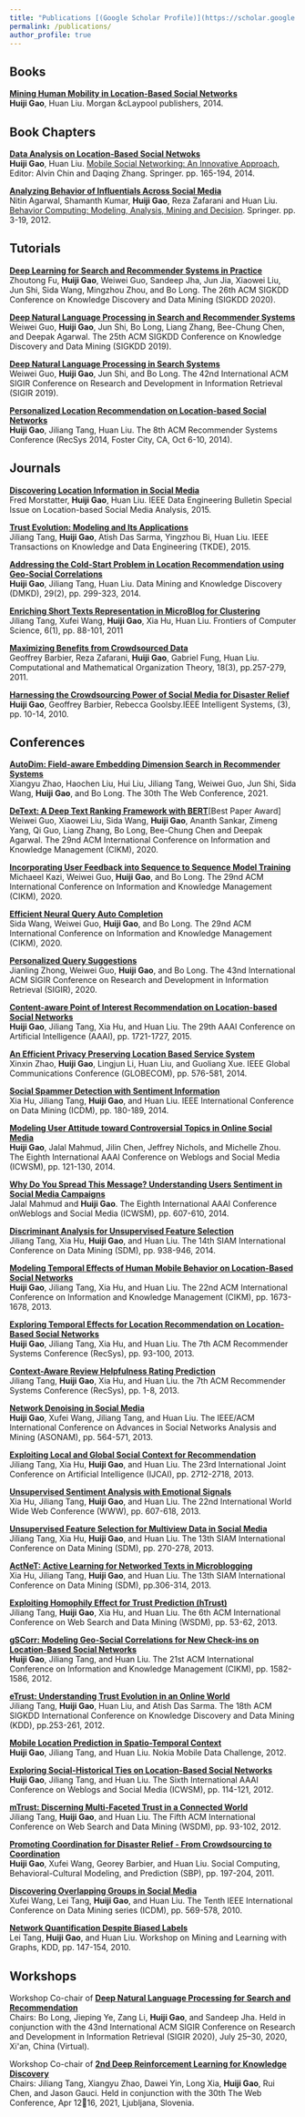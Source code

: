 ```yaml
---
title: "Publications [(Google Scholar Profile)](https://scholar.google.com/citations?hl=en&user=e4SLWj8AAAAJ)"
permalink: /publications/
author_profile: true
---
```


## Books

<b>[Mining Human Mobility in Location-Based Social Networks](http://nini2yoyo.github.io/huiji-gao/files/book.pdf)</b><br>
<b>Huiji Gao</b>, Huan Liu. Morgan &cLaypool publishers, 2014.

## Book Chapters

<b>[Data Analysis on Location-Based Social Netwoks](http://nini2yoyo.github.io/huiji-gao/files/LBSN_chapter.pdf)</b><br>
<b>Huiji Gao</b>, Huan Liu. [Mobile Social Networking: An Innovative Approach](https://www.springer.com/gp/book/9781461485780), Editor: Alvin Chin and Daqing Zhang. Springer. pp. 165-194, 2014.

<b>[Analyzing Behavior of Influentials Across Social Media](http://nini2yoyo.github.io/huiji-gao/files/AgarwalKumarGaoZafaraniLiu-ChapterForBehaviorComputingBook.pdf)</b><br>
Nitin Agarwal, Shamanth Kumar, <b>Huiji Gao</b>, Reza Zafarani and Huan Liu. [Behavior Computing: Modeling, Analysis, Mining
and Decision](https://www.amazon.com/Behavior-Computing-Modeling-Analysis-Decision/dp/1447129687/ref=sr_1_1?ie=UTF8&qid=1345584429&sr=8-1&keywords=Analyzing+Behavior+of+Influentials+Across+Social+Media). Springer. pp. 3-19, 2012.

## Tutorials
<b>[Deep Learning for Search and Recommender Systems in Practice](https://sites.google.com/view/kdd20tutorial-deepsnr)</b><br>
Zhoutong Fu, <b>Huiji Gao</b>, Weiwei Guo, Sandeep Jha, Jun Jia, Xiaowei Liu, Jun Shi, Sida Wang, Mingzhou Zhou, and Bo Long. The 26th ACM SIGKDD Conference on Knowledge Discovery and Data Mining (SIGKDD 2020).

<b>[Deep Natural Language Processing in Search and Recommender Systems](https://sites.google.com/view/kdd2019deepnlp)</b><br>
Weiwei Guo, <b>Huiji Gao</b>, Jun Shi, Bo Long, Liang Zhang, Bee-Chung Chen, and Deepak Agarwal. The 25th ACM SIGKDD Conference on Knowledge Discovery and Data Mining (SIGKDD 2019).

<b>[Deep Natural Language Processing in Search Systems](https://sites.google.com/view/sigir2019tutorial)</b><br>
Weiwei Guo, <b>Huiji Gao</b>, Jun Shi, and Bo Long. The 42nd International ACM SIGIR Conference on Research and Development in Information Retrieval (SIGIR 2019).

<b>[Personalized Location Recommendation on Location-based Social Networks](https://github.com/nini2yoyo/huiji-gao/raw/master/files/RecSysTutorial20141006.pdf)</b><br>
<b>Huiji Gao</b>, Jiliang Tang, Huan Liu. The 8th ACM Recommender Systems Conference (RecSys 2014, Foster City, CA, Oct 6-10, 2014).

## Journals

<b>[Discovering Location Information in Social Media](http://nini2yoyo.github.io/huiji-gao/files/p4.pdf)</b><br>
Fred Morstatter, <b>Huiji Gao</b>, Huan Liu. IEEE Data Engineering Bulletin Special Issue on Location-based Social Media Analysis, 2015.

<b>[Trust Evolution: Modeling and Its Applications](https://ieeexplore.ieee.org/document/6990611)</b><br>
Jiliang Tang, <b>Huiji Gao</b>, Atish Das Sarma, Yingzhou Bi, Huan Liu. IEEE Transactions on Knowledge and Data Engineering (TKDE), 2015.

<b>[Addressing the Cold-Start Problem in Location Recommendation using Geo-Social Correlations](http://nini2yoyo.github.io/huiji-gao/files/DMKD_Gao_2013.pdf)</b><br>
<b>Huiji Gao</b>, Jiliang Tang, Huan Liu. Data Mining and Knowledge Discovery (DMKD), 29(2), pp. 299-323, 2014.

<b>[Enriching Short Texts Representation in MicroBlog for Clustering](http://nini2yoyo.github.io/huiji-gao/files/Enrichingshorttext.pdf)</b><br>
Jiliang Tang, Xufei Wang, <b>Huiji Gao</b>, Xia Hu, Huan Liu. Frontiers of Computer Science, 6(1), pp. 88-101, 2011

<b>[Maximizing Benefits from Crowdsourced Data](http://nini2yoyo.github.io/huiji-gao/files/CMOT.pdf)</b><br>
Geoffrey Barbier, Reza Zafarani, <b>Huiji Gao</b>, Gabriel Fung, Huan Liu. Computational and Mathematical Organization Theory, 18(3), pp.257-279, 2011.

<b>[Harnessing the Crowdsourcing Power of Social Media for Disaster Relief](http://nini2yoyo.github.io/huiji-gao/files/cpss.pdf)</b><br>
<b>Huiji Gao</b>, Geoffrey Barbier, Rebecca Goolsby.IEEE Intelligent Systems, (3), pp. 10-14, 2010.

## Conferences
<b>[AutoDim: Field-aware Embedding Dimension Search in Recommender Systems](http://www.cse.msu.edu/~zhaoxi35/paper/www2021autodim.pdf)</b><br>
Xiangyu Zhao, Haochen Liu, Hui Liu, Jiliang Tang, Weiwei Guo, Jun Shi, Sida Wang, <b>Huiji Gao</b>, and Bo Long. The 30th The Web Conference, 2021.

<b>[DeText: A Deep Text Ranking Framework with BERT](https://arxiv.org/abs/2008.02460)</b>[Best Paper Award]<br>
Weiwei Guo, Xiaowei Liu, Sida Wang, <b>Huiji Gao</b>, Ananth Sankar, Zimeng Yang, Qi Guo, Liang Zhang, Bo Long, Bee-Chung Chen and Deepak Agarwal. The 29nd ACM International Conference on Information and Knowledge Management (CIKM), 2020.

<b>[Incorporating User Feedback into Sequence to Sequence Model Training](http://nini2yoyo.github.io/huiji-gao/files/CIKM2020-seq2seq.pdf)</b><br>
Michaeel Kazi, Weiwei Guo, <b>Huiji Gao</b>, and Bo Long. The 29nd ACM International Conference on Information and Knowledge Management (CIKM), 2020.

<b>[Efficient Neural Query Auto Completion](https://arxiv.org/abs/2008.02879)</b><br>
Sida Wang, Weiwei Guo, <b>Huiji Gao</b>, and Bo Long. The 29nd ACM International Conference on Information and Knowledge Management (CIKM), 2020.

<b>[Personalized Query Suggestions](http://nini2yoyo.github.io/huiji-gao/files/Personalized_Seq2Seq.pdf)</b><br>
Jianling Zhong, Weiwei Guo, <b>Huiji Gao</b>, and Bo Long. The 43nd International ACM SIGIR Conference on Research and Development in Information Retrieval (SIGIR), 2020.

<b>[Content-aware Point of Interest Recommendation on Location-based Social Networks](http://nini2yoyo.github.io/huiji-gao/files/AAAI_2015_Huiji.pdf)</b><br>
<b>Huiji Gao</b>, Jiliang Tang, Xia Hu, and Huan Liu. The 29th AAAI Conference on Artificial Intelligence (AAAI), pp. 1721-1727, 2015.

<b>[An Efficient Privacy Preserving Location Based Service System](http://nini2yoyo.github.io/huiji-gao/files/1569939139_latest.pdf)</b><br>
Xinxin Zhao, <b>Huiji Gao</b>, Lingjun Li, Huan Liu, and Guoliang Xue. IEEE Global Communications Conference (GLOBECOM), pp. 576-581, 2014.

<b>[Social Spammer Detection with Sentiment Information](http://nini2yoyo.github.io/huiji-gao/files/icdm14.pdf)</b><br>
Xia Hu, Jiliang Tang, <b>Huiji Gao</b>, and Huan Liu. IEEE International Conference on Data Mining (ICDM), pp. 180-189, 2014.

<b>[Modeling User Attitude toward Controversial Topics in Online Social Media](http://nini2yoyo.github.io/huiji-gao/files/ICWSM2014_Huiji-IBM.pdf)</b><br>
<b>Huiji Gao</b>, Jalal Mahmud, Jilin Chen, Jeffrey Nichols, and Michelle Zhou. The Eighth International AAAI Conference on Weblogs and Social Media (ICWSM), pp. 121-130, 2014.

<b>[Why Do You Spread This Message? Understanding Users Sentiment in Social Media Campaigns](http://nini2yoyo.github.io/huiji-gao/files/1403.6067.pdf)</b><br>
Jalal Mahmud and <b>Huiji Gao</b>. The Eighth International AAAI Conference onWeblogs and Social Media (ICWSM), pp. 607-610, 2014.

<b>[Discriminant Analysis for Unsupervised Feature Selection](http://nini2yoyo.github.io/huiji-gao/files/Tang2014.pdf)</b><br>
Jiliang Tang, Xia Hu, <b>Huiji Gao</b>, and Huan Liu. The 14th SIAM International Conference on Data Mining (SDM), pp. 938-946, 2014.

<b>[Modeling Temporal Effects of Human Mobile Behavior on Location-Based Social Networks](http://nini2yoyo.github.io/huiji-gao/files/CIKM_2013_Huiji.pdf)</b><br>
<b>Huiji Gao</b>, Jiliang Tang, Xia Hu, and Huan Liu. The 22nd ACM International Conference on Information and Knowledge Management (CIKM), pp. 1673-1678, 2013.

<b>[Exploring Temporal Effects for Location Recommendation on Location-Based Social Networks](http://nini2yoyo.github.io/huiji-gao/files/RecSys_2013_Huiji.pdf)</b><br>
<b>Huiji Gao</b>, Jiliang Tang, Xia Hu, and Huan Liu. The 7th ACM Recommender Systems Conference (RecSys), pp. 93-100, 2013.

<b>[Context-Aware Review Helpfulness Rating Prediction](http://nini2yoyo.github.io/huiji-gao/files/recsys13-jtang.pdf)</b><br>
Jiliang Tang, <b>Huiji Gao</b>, Xia Hu, and Huan Liu. the 7th ACM Recommender Systems Conference (RecSys), pp. 1-8, 2013.

<b>[Network Denoising in Social Media](http://nini2yoyo.github.io/huiji-gao/files/asonam13_gao.pdf)</b><br>
<b>Huiji Gao</b>, Xufei Wang, Jiliang Tang, and Huan Liu. The IEEE/ACM International Conference on Advances in Social Networks Analysis and Mining (ASONAM), pp. 564-571, 2013.

<b>[Exploiting Local and Global Social Context for Recommendation](http://nini2yoyo.github.io/huiji-gao/files/399.pdf)</b><br>
Jiliang Tang, Xia Hu, <b>Huiji Gao</b>, and Huan Liu. The 23rd International Joint Conference on Artificial Intelligence (IJCAI), pp. 2712-2718, 2013.

<b>[Unsupervised Sentiment Analysis with Emotional Signals](http://nini2yoyo.github.io/huiji-gao/files/10.1.1.442.8236.pdf)</b><br>
Xia Hu, Jiliang Tang, <b>Huiji Gao</b>, and Huan Liu. The 22nd International World Wide Web Conference (WWW), pp. 607-618, 2013.

<b>[Unsupervised Feature Selection for Multiview Data in Social Media](http://nini2yoyo.github.io/huiji-gao/files/multiviewfs.pdf)</b><br>
Jiliang Tang, Xia Hu, <b>Huiji Gao</b>, and Huan Liu. The 13th SIAM International Conference on Data Mining (SDM), pp. 270-278, 2013.

<b>[ActNeT: Active Learning for Networked Texts in Microblogging](http://nini2yoyo.github.io/huiji-gao/files/sdm13.pdf)</b><br>
Xia Hu, Jiliang Tang, <b>Huiji Gao</b>, and Huan Liu. The 13th SIAM International Conference on Data Mining (SDM), pp.306-314, 2013.

<b>[Exploiting Homophily Effect for Trust Prediction (hTrust)](http://nini2yoyo.github.io/huiji-gao/files/hTrust.pdf)</b><br>
Jiliang Tang, <b>Huiji Gao</b>, Xia Hu, and Huan Liu. The 6th ACM International Conference on Web Search and Data Mining (WSDM), pp. 53-62, 2013.

<b>[gSCorr: Modeling Geo-Social Correlations for New Check-ins on Location-Based Social Networks](http://nini2yoyo.github.io/huiji-gao/files/sp171-gao.pdf)</b><br>
<b>Huiji Gao</b>, Jiliang Tang, and Huan Liu. The 21st ACM International Conference on Information and Knowledge Management (CIKM), pp. 1582-1586, 2012.

<b>[eTrust: Understanding Trust Evolution in an Online World](http://nini2yoyo.github.io/huiji-gao/files/trustEvolution.pdf)</b><br>
Jiliang Tang, <b>Huiji Gao</b>, Huan Liu, and Atish Das Sarma. The 18th ACM SIGKDD International Conference on Knowledge Discovery and Data Mining (KDD), pp.253-261, 2012.

<b>[Mobile Location Prediction in Spatio-Temporal Context](http://nini2yoyo.github.io/huiji-gao/files/nokiachallenge.pdf)</b><br>
<b>Huiji Gao</b>, Jiliang Tang, and Huan Liu. Nokia Mobile Data Challenge, 2012.

<b>[Exploring Social-Historical Ties on Location-Based Social Networks](http://nini2yoyo.github.io/huiji-gao/files/icwsm2012SocialHistoricalTies.pdf)</b><br>
<b>Huiji Gao</b>, Jiliang Tang, and Huan Liu. The Sixth International AAAI Conference on Weblogs and Social Media (ICWSM), pp. 114-121, 2012.

<b>[mTrust: Discerning Multi-Faceted Trust in a Connected World](http://nini2yoyo.github.io/huiji-gao/files/wsdm472.pdf)</b><br>
Jiliang Tang, <b>Huiji Gao</b>, and Huan Liu. The Fifth ACM International Conference on Web Search and Data Mining (WSDM), pp. 93-102, 2012.

<b>[Promoting Coordination for Disaster Relief - From Crowdsourcing to Coordination](http://nini2yoyo.github.io/huiji-gao/files/sbp2011.pdf)</b><br>
<b>Huiji Gao</b>, Xufei Wang, Georey Barbier, and Huan Liu. Social Computing, Behavioral-Cultural Modeling, and Prediction (SBP), pp. 197-204, 2011.

<b>[Discovering Overlapping Groups in Social Media](http://nini2yoyo.github.io/huiji-gao/files/ICDM2010.pdf)</b><br>
Xufei Wang, Lei Tang, <b>Huiji Gao</b>, and Huan Liu. The Tenth IEEE International Conference on Data Mining series (ICDM), pp. 569-578, 2010.

<b>[Network Quantification Despite Biased Labels](http://nini2yoyo.github.io/huiji-gao/files/quantification.pdf)</b><br>
Lei Tang, <b>Huiji Gao</b>, and Huan Liu. Workshop on Mining and Learning with Graphs, KDD, pp. 147-154, 2010.

## Workshops

Workshop Co-chair of <b>[Deep Natural Language Processing for Search and Recommendation](https://sites.google.com/view/deepnlp2020)</b><br>
Chairs: Bo Long, Jieping Ye, Zang Li, <b>Huiji Gao</b>, and Sandeep Jha. Held in conjunction with the 43nd International ACM SIGIR Conference on Research and Development in Information Retrieval (SIGIR 2020), July 25–30, 2020, Xi'an, China (Virtual).<br>

Workshop Co-chair of <b>[2nd Deep Reinforcement Learning for Knowledge Discovery](https://drl4kd.github.io/)</b><br>
Chairs: Jiliang Tang, Xiangyu Zhao, Dawei Yin, Long Xia, <b>Huiji Gao</b>, Rui Chen, and Jason Gauci. Held in conjunction with the 30th The Web Conference, Apr 12􀀀16, 2021, Ljubljana, Slovenia.<br>
